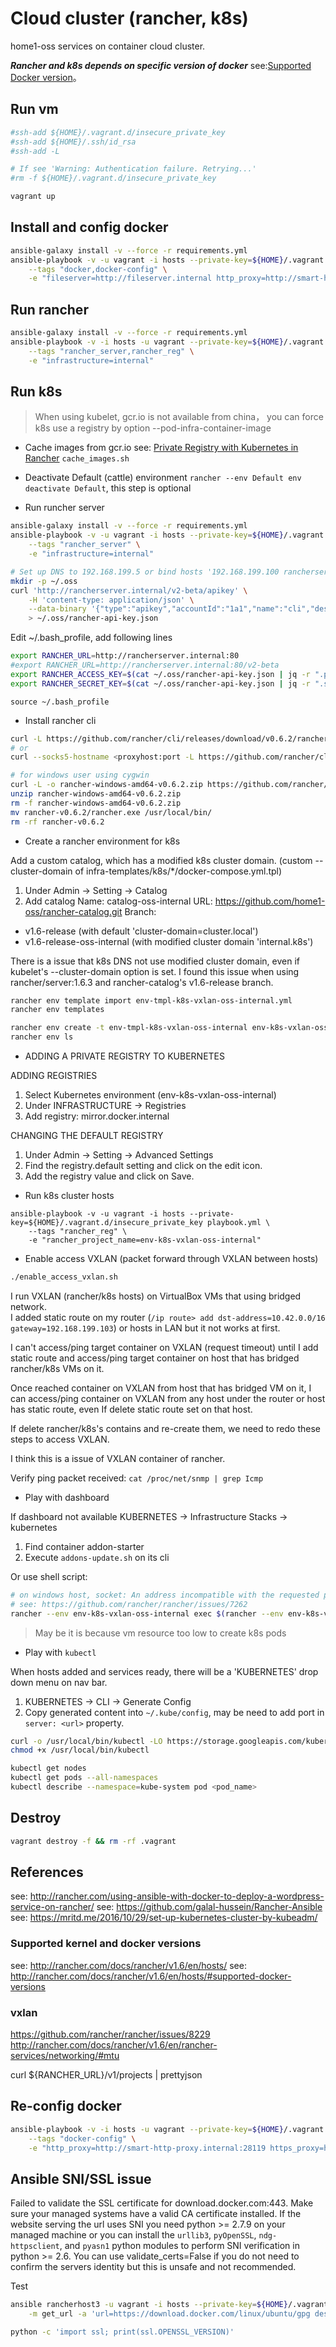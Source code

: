 # Cloud cluster (rancher, k8s)
home1-oss services on container cloud cluster.

***Rancher and k8s depends on specific version of docker***
see:[Supported Docker version](http://docs.rancher.com/rancher/v1.6/en/hosts/#supported-docker-versions)。

## Run vm

```sh
#ssh-add ${HOME}/.vagrant.d/insecure_private_key
#ssh-add ${HOME}/.ssh/id_rsa
#ssh-add -L

# If see 'Warning: Authentication failure. Retrying...'
#rm -f ${HOME}/.vagrant.d/insecure_private_key

vagrant up
```

## Install and config docker

```sh
ansible-galaxy install -v --force -r requirements.yml
ansible-playbook -v -u vagrant -i hosts --private-key=${HOME}/.vagrant.d/insecure_private_key playbook.yml \
    --tags "docker,docker-config" \
    -e "fileserver=http://fileserver.internal http_proxy=http://smart-http-proxy.internal:28119 https_proxy=http://smart-http-proxy.internal:28119"
```

## Run rancher

```sh
ansible-galaxy install -v --force -r requirements.yml
ansible-playbook -v -i hosts -u vagrant --private-key=${HOME}/.vagrant.d/insecure_private_key playbook.yml \
    --tags "rancher_server,rancher_reg" \
    -e "infrastructure=internal"
```

## Run k8s

> When using kubelet, gcr.io is not available from china，
> you can force k8s use a registry by option --pod-infra-container-image

- Cache images from gcr.io
see: [Private Registry with Kubernetes in Rancher](http://rancher.com/docs/rancher/v1.6/en/kubernetes/private-registry/)
`cache_images.sh`

- Deactivate Default (cattle) environment `rancher --env Default env deactivate Default`, this step is optional

- Run runcher server

```sh
ansible-galaxy install -v --force -r requirements.yml
ansible-playbook -v -u vagrant -i hosts --private-key=${HOME}/.vagrant.d/insecure_private_key playbook.yml \
    --tags "rancher_server" \
    -e "infrastructure=internal"

# Set up DNS to 192.168.199.5 or bind hosts '192.168.199.100 rancherserver.internal'
mkdir -p ~/.oss
curl 'http://rancherserver.internal/v2-beta/apikey' \
    -H 'content-type: application/json' \
    --data-binary '{"type":"apikey","accountId":"1a1","name":"cli","description":"","created":null,"kind":null,"removeTime":null,"removed":null,"uuid":null}' \
    > ~/.oss/rancher-api-key.json
```

Edit ~/.bash_profile, add following lines
```sh
export RANCHER_URL=http://rancherserver.internal:80
#export RANCHER_URL=http://rancherserver.internal:80/v2-beta
export RANCHER_ACCESS_KEY=$(cat ~/.oss/rancher-api-key.json | jq -r ".publicValue")
export RANCHER_SECRET_KEY=$(cat ~/.oss/rancher-api-key.json | jq -r ".secretValue")
```
`source ~/.bash_profile`

- Install rancher cli

```sh
curl -L https://github.com/rancher/cli/releases/download/v0.6.2/rancher-darwin-amd64-v0.6.2.tar.xz | tar --strip-components=2 -xJ -C /usr/local/bin
# or
curl --socks5-hostname <proxyhost:port -L https://github.com/rancher/cli/releases/download/v0.6.2/rancher-darwin-amd64-v0.6.2.tar.xz | tar --strip-components=2 -xJ -C /usr/local/bin

# for windows user using cygwin
curl -L -o rancher-windows-amd64-v0.6.2.zip https://github.com/rancher/cli/releases/download/v0.6.2/rancher-windows-amd64-v0.6.2.zip
unzip rancher-windows-amd64-v0.6.2.zip
rm -f rancher-windows-amd64-v0.6.2.zip
mv rancher-v0.6.2/rancher.exe /usr/local/bin/
rm -rf rancher-v0.6.2
```

- Create a rancher environment for k8s

Add a custom catalog, which has a modified k8s cluster domain.
(custom --cluster-domain of infra-templates/k8s/*/docker-compose.yml.tpl)
1. Under Admin -> Setting -> Catalog
2. Add catalog
 Name: catalog-oss-internal
 URL: https://github.com/home1-oss/rancher-catalog.git
 Branch:
 - v1.6-release (with default 'cluster-domain=cluster.local')
 - v1.6-release-oss-internal (with modified cluster domain 'internal.k8s')

There is a issue that k8s DNS not use modified cluster domain, even if kubelet's --cluster-domain option is set.
I found this issue when using rancher/server:1.6.3 and rancher-catalog's v1.6-release branch.

```sh
rancher env template import env-tmpl-k8s-vxlan-oss-internal.yml
rancher env templates

rancher env create -t env-tmpl-k8s-vxlan-oss-internal env-k8s-vxlan-oss-internal
rancher env ls
```

- ADDING A PRIVATE REGISTRY TO KUBERNETES

ADDING REGISTRIES
1. Select Kubernetes environment (env-k8s-vxlan-oss-internal)
2. Under INFRASTRUCTURE -> Registries
3. Add registry: mirror.docker.internal

CHANGING THE DEFAULT REGISTRY
1. Under Admin -> Setting -> Advanced Settings
2. Find the registry.default setting and click on the edit icon.
3. Add the registry value and click on Save.

- Run k8s cluster hosts
```
ansible-playbook -v -u vagrant -i hosts --private-key=${HOME}/.vagrant.d/insecure_private_key playbook.yml \
    --tags "rancher_reg" \
    -e "rancher_project_name=env-k8s-vxlan-oss-internal"
```

- Enable access VXLAN (packet forward through VXLAN between hosts)

```sh
./enable_access_vxlan.sh
```

  I run VXLAN (rancher/k8s hosts) on VirtualBox VMs that using bridged network.  
  I added static route on my router (`/ip route> add dst-address=10.42.0.0/16 gateway=192.168.199.103`) 
  or hosts in LAN but it not works at first.  
  
  I can't access/ping target container on VXLAN (request timeout) 
  until I add static route and access/ping target container on host that has bridged rancher/k8s VMs on it.  
  
  Once reached container on VXLAN from host that has bridged VM on it, 
  I can access/ping container on VXLAN from any host under the router or host has static route, 
  even If delete static route set on that host.  
  
  If delete rancher/k8s's contains and re-create them, we need to redo these steps to access VXLAN.  
  
  I think this is a issue of VXLAN container of rancher.  

  Verify ping packet received: `cat /proc/net/snmp | grep Icmp`

- Play with dashboard

If dashboard not available
KUBERNETES -> Infrastructure Stacks -> kubernetes
1. Find container addon-starter
2. Execute `addons-update.sh` on its cli

Or use shell script:
```sh
# on windows host, socket: An address incompatible with the requested protocol was used
# see: https://github.com/rancher/rancher/issues/7262
rancher --env env-k8s-vxlan-oss-internal exec $(rancher --env env-k8s-vxlan-oss-internal ps -a -s -c | grep kubernetes-addon-starter  | awk '{print $1}') addons-update.sh
```

> May be it is because vm resource too low to create k8s pods

- Play with `kubectl`

When hosts added and services ready, there will be a 'KUBERNETES' drop down menu on nav bar.
1. KUBERNETES -> CLI -> Generate Config
2. Copy generated content into `~/.kube/config`, may be need to add port in `server: <url>` property.

```sh
curl -o /usr/local/bin/kubectl -LO https://storage.googleapis.com/kubernetes-release/release/v1.6.6/bin/darwin/amd64/kubectl
chmod +x /usr/local/bin/kubectl
```

```sh
kubectl get nodes
kubectl get pods --all-namespaces
kubectl describe --namespace=kube-system pod <pod_name>
```

## Destroy

```sh
vagrant destroy -f && rm -rf .vagrant
```

## References

see: http://rancher.com/using-ansible-with-docker-to-deploy-a-wordpress-service-on-rancher/
see: https://github.com/galal-hussein/Rancher-Ansible
see: https://mritd.me/2016/10/29/set-up-kubernetes-cluster-by-kubeadm/

### Supported kernel and docker versions
see: http://rancher.com/docs/rancher/v1.6/en/hosts/
see: http://rancher.com/docs/rancher/v1.6/en/hosts/#supported-docker-versions

### vxlan
https://github.com/rancher/rancher/issues/8229
http://rancher.com/docs/rancher/v1.6/en/rancher-services/networking/#mtu


curl ${RANCHER_URL}/v1/projects | prettyjson

## Re-config docker

```sh
ansible-playbook -v -i hosts -u vagrant --private-key=${HOME}/.vagrant.d/insecure_private_key playbook.yml \
    --tags "docker-config" \
    -e "http_proxy=http://smart-http-proxy.internal:28119 https_proxy=http://smart-http-proxy.internal:28119"
```

## Ansible SNI/SSL issue

Failed to validate the SSL certificate for download.docker.com:443.
Make sure your managed systems have a valid CA certificate installed.
If the website serving the url uses SNI you need python >= 2.7.9 on your managed machine or you can install the
`urllib3`, `pyOpenSSL`, `ndg-httpsclient`, and `pyasn1` python modules to perform SNI verification in python >= 2.6.
You can use validate_certs=False if you do not need to confirm the servers identity but this is unsafe and not recommended.

Test
```sh
ansible rancherhost3 -u vagrant -i hosts --private-key=${HOME}/.vagrant.d/insecure_private_key \
    -m get_url -a 'url=https://download.docker.com/linux/ubuntu/gpg dest=/tmp'
```

```sh
python -c 'import ssl; print(ssl.OPENSSL_VERSION)'
```
